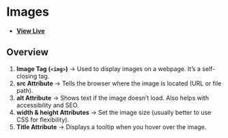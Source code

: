 # Images

- [**View Live**](https://tahmid-sarker.github.io/Modern-HTML-CSS-Notes/01-Essential-HTML/05-Images/)

## Overview

1. **Image Tag (`<img>`)** → Used to display images on a webpage. It’s a self-closing tag.
2. **src Attribute** → Tells the browser where the image is located (URL or file path).
3. **alt Attribute** → Shows text if the image doesn’t load. Also helps with accessibility and SEO.
4. **width & height Attributes** → Set the image size (usually better to use CSS for flexibility).
5. **Title Attribute** → Displays a tooltip when you hover over the image.